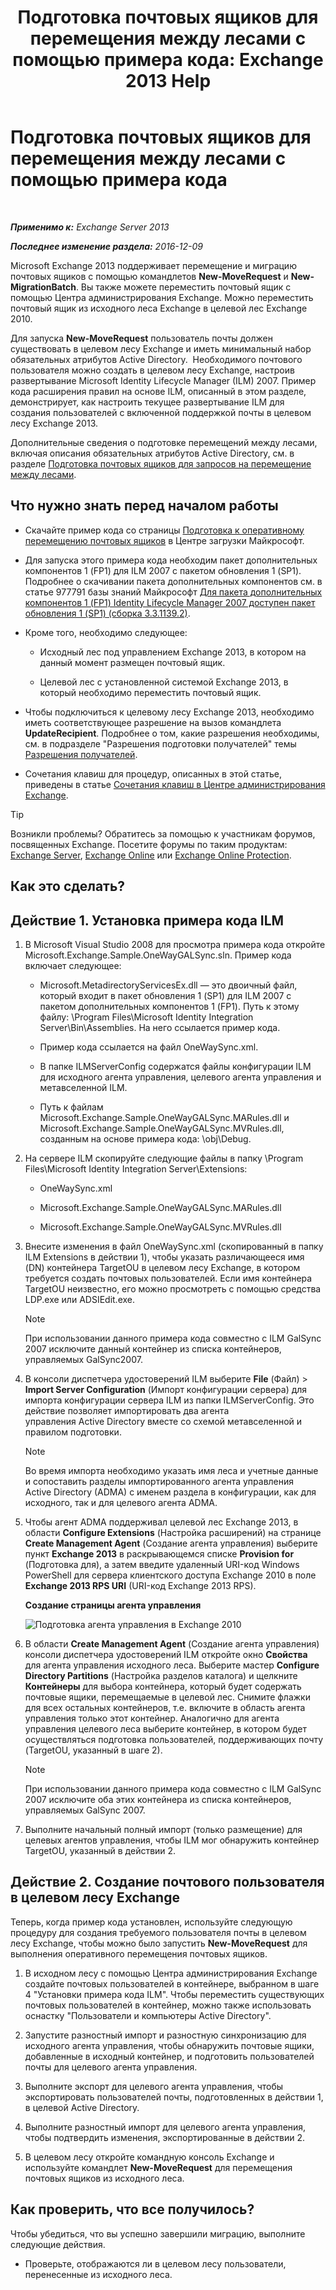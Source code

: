 ﻿---
title: 'Подготовка почтовых ящиков для перемещения между лесами с помощью примера кода: Exchange 2013 Help'
TOCTitle: Подготовка почтовых ящиков для перемещения между лесами с помощью примера кода
ms:assetid: f35ac7a5-bb84-4653-b6d0-65906e93627b
ms:mtpsurl: https://technet.microsoft.com/ru-ru/library/Ee861124(v=EXCHG.150)
ms:contentKeyID: 50489503
ms.date: 04/30/2018
mtps_version: v=EXCHG.150
ms.translationtype: HT
---

# Подготовка почтовых ящиков для перемещения между лесами с помощью примера кода

 

_**Применимо к:** Exchange Server 2013_

_**Последнее изменение раздела:** 2016-12-09_

Microsoft Exchange 2013 поддерживает перемещение и миграцию почтовых ящиков с помощью командлетов **New-MoveRequest** и **New-MigrationBatch**. Вы также можете переместить почтовый ящик с помощью Центра администрирования Exchange. Можно переместить почтовый ящик из исходного леса Exchange в целевой лес Exchange 2010.

Для запуска **New-MoveRequest** пользователь почты должен существовать в целевом лесу Exchange и иметь минимальный набор обязательных атрибутов Active Directory.  Необходимого почтового пользователя можно создать в целевом лесу Exchange, настроив развертывание Microsoft Identity Lifecycle Manager (ILM) 2007. Пример кода расширения правил на основе ILM, описанный в этом разделе, демонстрирует, как настроить текущее развертывание ILM для создания пользователей с включенной поддержкой почты в целевом лесу Exchange 2013.

Дополнительные сведения о подготовке перемещений между лесами, включая описания обязательных атрибутов Active Directory, см. в разделе [Подготовка почтовых ящиков для запросов на перемещение между лесами](prepare-mailboxes-for-cross-forest-move-requests-exchange-2013-help.md).

## Что нужно знать перед началом работы

  - Скачайте пример кода со страницы [Подготовка к оперативному перемещению почтовых ящиков](https://go.microsoft.com/fwlink/p/?linkid=177882) в Центре загрузки Майкрософт.

  - Для запуска этого примера кода необходим пакет дополнительных компонентов 1 (FP1) для ILM 2007 с пакетом обновления 1 (SP1). Подробнее о скачивании пакета дополнительных компонентов см. в статье 977791 базы знаний Майкрософт [Для пакета дополнительных компонентов 1 (FP1) Identity Lifecycle Manager 2007 доступен пакет обновления 1 (SP1) (сборка 3.3.1139.2)](http://go.microsoft.com/fwlink/p/?linkid=3052&kbid=977791).

  - Кроме того, необходимо следующее:
    
      - Исходный лес под управлением Exchange 2013, в котором на данный момент размещен почтовый ящик.
    
      - Целевой лес с установленной системой Exchange 2013, в который необходимо переместить почтовый ящик.

  - Чтобы подключиться к целевому лесу Exchange 2013, необходимо иметь соответствующее разрешение на вызов командлета **UpdateRecipient**. Подробнее о том, какие разрешения необходимы, см. в подразделе "Разрешения подготовки получателей" темы [Разрешения получателей](recipients-permissions-exchange-2013-help.md).

  - Сочетания клавиш для процедур, описанных в этой статье, приведены в статье [Сочетания клавиш в Центре администрирования Exchange](keyboard-shortcuts-in-the-exchange-admin-center-exchange-online-protection-help.md).

> [!TIP]  
> Возникли проблемы? Обратитесь за помощью к участникам форумов, посвященных Exchange. Посетите форумы по таким продуктам: <a href="https://go.microsoft.com/fwlink/p/?linkid=60612">Exchange Server</a>, <a href="https://go.microsoft.com/fwlink/p/?linkid=267542">Exchange Online</a> или <a href="https://go.microsoft.com/fwlink/p/?linkid=285351">Exchange Online Protection</a>.


## Как это сделать?

## Действие 1. Установка примера кода ILM

1.  В Microsoft Visual Studio 2008 для просмотра примера кода откройте Microsoft.Exchange.Sample.OneWayGALSync.sln. Пример кода включает следующее:
    
      - Microsoft.MetadirectoryServicesEx.dll — это двоичный файл, который входит в пакет обновления 1 (SP1) для ILM 2007 с пакетом дополнительных компонентов 1 (FP1). Путь к этому файлу: \\Program Files\\Microsoft Identity Integration Server\\Bin\\Assemblies. На него ссылается пример кода.
    
      - Пример кода ссылается на файл OneWaySync.xml.
    
      - В папке ILMServerConfig содержатся файлы конфигурации ILM для исходного агента управления, целевого агента управления и метавселенной ILM.
    
      - Путь к файлам Microsoft.Exchange.Sample.OneWayGALSync.MARules.dll и Microsoft.Exchange.Sample.OneWayGALSync.MVRules.dll, созданным на основе примера кода: \\obj\\Debug.

2.  На сервере ILM скопируйте следующие файлы в папку \\Program Files\\Microsoft Identity Integration Server\\Extensions:
    
      - OneWaySync.xml
    
      - Microsoft.Exchange.Sample.OneWayGALSync.MARules.dll
    
      - Microsoft.Exchange.Sample.OneWayGALSync.MVRules.dll

3.  Внесите изменения в файл OneWaySync.xml (скопированный в папку ILM Extensions в действии 1), чтобы указать различающееся имя (DN) контейнера TargetOU в целевом лесу Exchange, в котором требуется создать почтовых пользователей. Если имя контейнера TargetOU неизвестно, его можно просмотреть с помощью средства LDP.exe или ADSIEdit.exe.
    
    > [!NOTE]  
    > При использовании данного примера кода совместно с ILM GalSync 2007 исключите данный контейнер из списка контейнеров, управляемых GalSync2007.


4.  В консоли диспетчера удостоверений ILM выберите **File** (Файл) \> **Import Server Configuration** (Импорт конфигурации сервера) для импорта конфигурации сервера ILM из папки ILMServerConfig. Это действие позволяет импортировать два агента управления Active Directory вместе со схемой метавселенной и правилом подготовки.
    
    > [!NOTE]  
    > Во время импорта необходимо указать имя леса и учетные данные и сопоставить разделы импортированного агента управления Active Directory (ADMA) с именем раздела в конфигурации, как для исходного, так и для целевого агента ADMA.


5.  Чтобы агент ADMA поддерживал целевой лес Exchange 2013, в области **Configure Extensions** (Настройка расширений) на странице **Create Management Agent** (Создание агента управления) выберите пункт **Exchange 2013** в раскрывающемся списке **Provision for** (Подготовка для), а затем введите удаленный URI-код Windows PowerShell для сервера клиентского доступа Exchange 2010 в поле **Exchange 2013 RPS URI** (URI-код Exchange 2013 RPS).
    
    **Создание страницы агента управления**
    
    ![Подготовка агента управления в Exchange 2010](images/Aa998597.8f403cda-e5e4-4edf-887f-c1ed46cee3f5(EXCHG.150).gif "Подготовка агента управления в Exchange 2010")  

6.  В области **Create Management Agent** (Создание агента управления) консоли диспетчера удостоверений ILM откройте окно **Свойства** для агента управления исходного леса. Выберите мастер **Configure Directory Partitions** (Настройка разделов каталога) и щелкните **Контейнеры** для выбора контейнера, который будет содержать почтовые ящики, перемещаемые в целевой лес. Снимите флажки для всех остальных контейнеров, т.е. включите в область агента управления только этот контейнер. Аналогично для агента управления целевого леса выберите контейнер, в котором будет осуществляться подготовка пользователей, поддерживающих почту (TargetOU, указанный в шаге 2).
    
    > [!NOTE]  
    > При использовании данного примера кода совместно с ILM GalSync 2007 исключите оба этих контейнера из списка контейнеров, управляемых GalSync 2007.


7.  Выполните начальный полный импорт (только размещение) для целевых агентов управления, чтобы ILM мог обнаружить контейнер TargetOU, указанный в действии 2.

## Действие 2. Создание почтового пользователя в целевом лесу Exchange

Теперь, когда пример кода установлен, используйте следующую процедуру для создания требуемого пользователя почты в целевом лесу Exchange, чтобы можно было запустить **New-MoveRequest** для выполнения оперативного перемещения почтовых ящиков.

1.  В исходном лесу с помощью Центра администрирования Exchange создайте почтовых пользователей в контейнере, выбранном в шаге 4 "Установки примера кода ILM". Чтобы переместить существующих почтовых пользователей в контейнер, можно также использовать оснастку "Пользователи и компьютеры Active Directory".

2.  Запустите разностный импорт и разностную синхронизацию для исходного агента управления, чтобы обнаружить почтовые ящики, добавленные в исходный контейнер, и подготовить пользователей почты для целевого агента управления.

3.  Выполните экспорт для целевого агента управления, чтобы экспортировать пользователей почты, подготовленных в действии 1, в целевой Active Directory.

4.  Выполните разностный импорт для целевого агента управления, чтобы подтвердить изменения, экспортированные в действии 2.

5.  В целевом лесу откройте командную консоль Exchange и используйте командлет **New-MoveRequest** для перемещения почтовых ящиков из исходного леса.

## Как проверить, что все получилось?

Чтобы убедиться, что вы успешно завершили миграцию, выполните следующие действия.

  - Проверьте, отображаются ли в целевом лесу пользователи, перенесенные из исходного леса.

